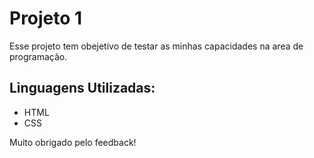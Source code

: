 # Projeto 1

Esse projeto tem obejetivo de testar as minhas capacidades na area de programação.

## Linguagens Utilizadas:

- HTML
- CSS

Muito obrigado pelo feedback!

